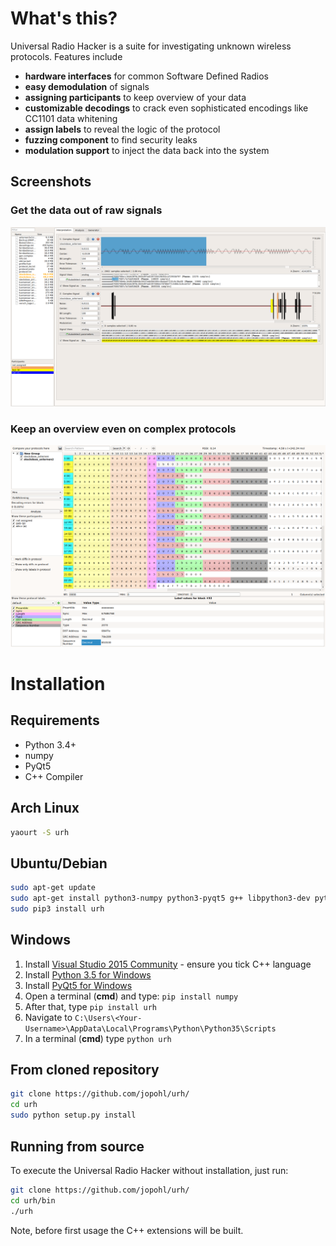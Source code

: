 # What's this?
Universal Radio Hacker is a suite for investigating unknown wireless protocols. Features include

* __hardware interfaces__ for common Software Defined Radios
* __easy demodulation__ of signals
* __assigning participants__ to keep overview of your data
* __customizable decodings__ to crack even sophisticated encodings like CC1101 data whitening
* __assign labels__ to reveal the logic of the protocol
* __fuzzing component__ to find security leaks
* __modulation support__ to inject the data back into the system

## Screenshots
### Get the data out of raw signals
 ![Interpreation phase](/doc/screenshots/interpretation_full.png?raw=true)

### Keep an overview even on complex protocols
 ![Analysis phase](/doc/screenshots/analysis_full.png?raw=true)

# Installation
## Requirements
- Python 3.4+
- numpy
- PyQt5
- C++ Compiler

## Arch Linux
```bash
yaourt -S urh
```

## Ubuntu/Debian
```bash
sudo apt-get update
sudo apt-get install python3-numpy python3-pyqt5 g++ libpython3-dev python3-pip
sudo pip3 install urh
```

## Windows
1. Install [Visual Studio 2015 Community](https://www.visualstudio.com/de-de/downloads/download-visual-studio-vs.aspx) - ensure you tick C++ language
2. Install [Python 3.5 for Windows](https://www.python.org/downloads/windows/)
3. Install [PyQt5 for Windows](https://www.riverbankcomputing.com/software/pyqt/download5)
4. Open a terminal (__cmd__) and type: ```pip install numpy```
5. After that, type ```pip install urh```
6. Navigate to ```C:\Users\<Your-Username>\AppData\Local\Programs\Python\Python35\Scripts```
7. In a terminal (__cmd__) type ```python urh```


## From cloned repository
```bash
git clone https://github.com/jopohl/urh/
cd urh
sudo python setup.py install
```

## Running from source
To execute the Universal Radio Hacker without installation, just run:
```bash
git clone https://github.com/jopohl/urh/
cd urh/bin
./urh
```

Note, before first usage the C++ extensions will be built.
